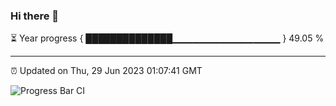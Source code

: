 ### Hi there 👋

⏳ Year progress { ██████████████▁▁▁▁▁▁▁▁▁▁▁▁▁▁▁▁ } 49.05 %

---

⏰ Updated on Thu, 29 Jun 2023 01:07:41 GMT

![Progress Bar CI](https://github.com/liununu/liununu/workflows/Progress%20Bar%20CI/badge.svg)

